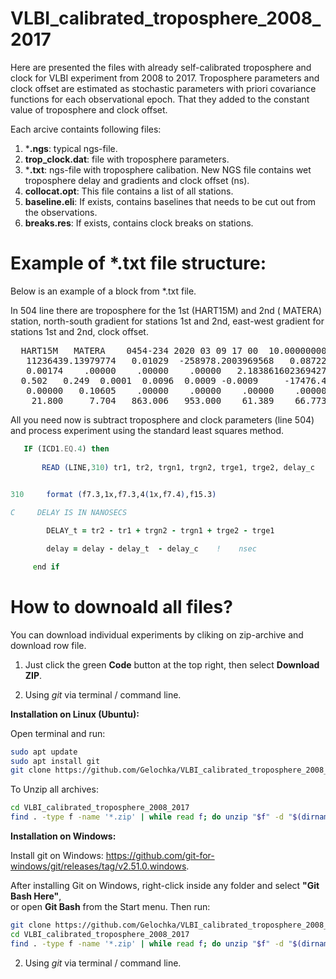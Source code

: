 # VLBI_calibrated_troposphere_2008_2017 

Here are presented the files with already self-calibrated troposphere and clock for VLBI experiment from 2008 to 2017. Troposphere parameters and clock offset
are estimated as stochastic parameters with
priori covariance functions for each
observational epoch. That they added to the constant value of troposphere and clock offset.

Each arcive containts following files:
1) ***.ngs**: typical ngs-file.
2) **trop_clock.dat**: file with troposphere parameters.
3) ***.txt**: ngs-file  with troposphere calibation. New NGS file contains wet troposphere delay and
gradients and clock offset (ns).
4) **collocat.opt**: This file contains a list of all stations.
5) **baseline.eli**: If exists, contains baselines that needs to be cut out from the observations.
6) **breaks.res**:  If exists, contains  clock breaks on stations.

#  Example of *.txt file structure:
Below is an example of a block from  *.txt file. 

In 504 line there are troposphere for the 1st  ‭(HART15M) and 2nd  ‭( MATERA) station, north-south gradient for stations 1st and 2nd, 
east-west gradient for stations 1st and 2nd, clock offset.

<pre>  HART15M   MATERA    0454-234 2020 03 09 17 00  10.0000000000               501                
   11236439.13979774   0.01029  -258978.2003969568   0.08722 0      I        502                
   0.00174    .00000    .00000    .00000   2.183861602369427       0.0       503  
  0.502   0.249  0.0001  0.0096  0.0009 -0.0009     -17476.438               504
   0.00000   0.10605    .00000    .00000    .00000    .00000                 505                
    21.800     7.704   863.006   953.000    61.389    66.773 0 0             506 </pre>  

All you need now is subtract  troposphere and clock parameters (line 504) and process experiment using the standard least squares method.
 ```fortran  
    IF (ICD1.EQ.4) then
      
        READ (LINE,310) tr1, tr2, trgn1, trgn2, trge1, trge2, delay_c
        

310     format (f7.3,1x,f7.3,4(1x,f7.4),f15.3)

C     DELAY IS IN NANOSECS

         DELAY_t = tr2 - tr1 + trgn2 - trgn1 + trge2 - trge1                    !  delay in nsec

         delay = delay - delay_t  - delay_c    !    nsec     

      end if 
 ```  

# How to downoald all files?
 You can download individual experiments by cliking on zip-archive and download row file.

1)  Just click the green **Code** button at the top right, then select **Download ZIP**.

2) Using *git* via terminal / command line.

**Installation on Linux (Ubuntu):**

Open terminal and run:

```bash
sudo apt update
sudo apt install git
git clone https://github.com/Gelochka/VLBI_calibrated_troposphere_2008_2017.git
```
To Unzip all archives: 

```bash
cd VLBI_calibrated_troposphere_2008_2017
find . -type f -name '*.zip' | while read f; do unzip "$f" -d "$(dirname "$f")"; done
```
 **Installation on Windows:**

Install git on Windows: https://github.com/git-for-windows/git/releases/tag/v2.51.0.windows.

After installing Git on Windows, right-click inside any folder and select **"Git Bash Here"**,  
or open **Git Bash** from the Start menu. Then run:

```bash
git clone https://github.com/Gelochka/VLBI_calibrated_troposphere_2008_2017.git
cd VLBI_calibrated_troposphere_2008_2017
find . -type f -name '*.zip' | while read f; do unzip "$f" -d "$(dirname "$f")"; done
```

2) Using *git* via terminal / command line.

